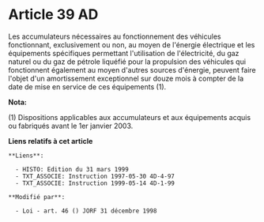 # Article 39 AD

Les accumulateurs nécessaires au fonctionnement des véhicules fonctionnant, exclusivement ou non, au moyen de l'énergie
électrique et les équipements spécifiques permettant l'utilisation de l'électricité, du gaz naturel ou du gaz de pétrole
liquéfié pour la propulsion des véhicules qui fonctionnent également au moyen d'autres sources d'énergie, peuvent faire
l'objet d'un amortissement exceptionnel sur douze mois à compter de la date de mise en service de ces équipements (1).

**Nota:**

(1) Dispositions applicables aux accumulateurs et aux équipements acquis ou fabriqués avant le 1er janvier 2003.

**Liens relatifs à cet article**

	**Liens**:

	  - HISTO: Edition du 31 mars 1999
	  - TXT_ASSOCIE: Instruction 1997-05-30 4D-4-97
	  - TXT_ASSOCIE: Instruction 1999-05-14 4D-1-99

	**Modifié par**:

	  - Loi - art. 46 () JORF 31 décembre 1998
